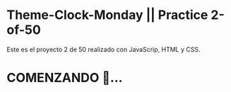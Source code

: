 # Theme-Clock-Monday || Practice 2-of-50

Este es el proyecto 2 de 50 realizado con JavaScrip, HTML y CSS.  

# COMENZANDO 🚀...
